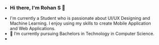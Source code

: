 - ### Hi there, I'm Rohan S 👋
- I'm currently a Student who is passionate about UI/UX Designing and Machine Learning. I enjoy using my skills to create Mobile Application and Web Applications.
- 🌱 I’m currently pursuing Bachelors in Technology in Computer Science.
- 

<!---
rohan-srs/rohan-srs is a ✨ special ✨ repository because its `README.md` (this file) appears on your GitHub profile.
You can click the Preview link to take a look at your changes.
--->
